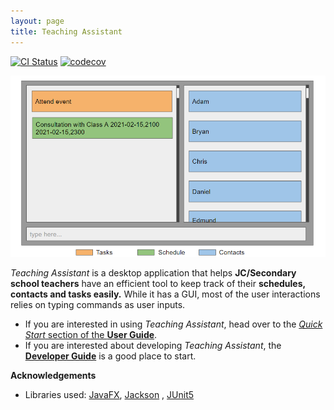 ```yaml
---
layout: page 
title: Teaching Assistant
---
```


[![CI Status](https://github.com/AY2021S2-CS2103T-W13-4/tp/workflows/Java%20CI/badge.svg)](https://github.com/AY2021S2-CS2103T-W13-4/tp/actions)
[![codecov](https://codecov.io/gh/AY2021S2-CS2103T-W13-4/tp/branch/master/graph/badge.svg)](https://codecov.io/gh/AY2021S2-CS2103T-W13-4/tp)

![Ui](images/Ui.png)

_Teaching Assistant_ is a desktop application that helps **JC/Secondary school teachers** have an efficient tool to keep
track of their **schedules, contacts and tasks easily.** While it has a GUI, most of the user interactions relies on typing commands as user inputs.

* If you are interested in using _Teaching Assistant_, head over to the [_Quick Start_ section of the **User
  Guide**](UserGuide.html#quick-start).
* If you are interested about developing _Teaching Assistant_, the [**Developer Guide**](DeveloperGuide.html) is a good place to
  start.

**Acknowledgements**

* Libraries used: [JavaFX](https://openjfx.io/), [Jackson](https://github.com/FasterXML/jackson)
  , [JUnit5](https://github.com/junit-team/junit5)
